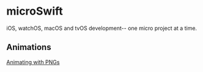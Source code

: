 # microSwift
iOS, watchOS, macOS and tvOS development-- one micro project at a time.

## Animations
[Animating with PNGs](https://github.com/GigabiteLabs/microSwift/tree/master/iOS-Micros/Playgrounds/UIImageViewAnimationWithPNGs)
